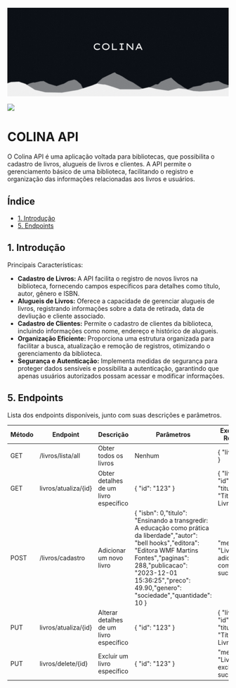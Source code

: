 ![Thumb](https://github.com/raquelboaventura/colina-back/blob/master/img/Blue%20Yellow%20Modern%20Cube%20Book%20Store%20Logo%20(Twitch%20Banner).gif)

<p><img loading="lazy" src="http://img.shields.io/static/v1?label=STATUS&message=EM%20DESENVOLVIMENTO&color=GREEN&style=for-the-badge"/>
</p>

 <h1>COLINA API</h1>
<p>O Colina API é uma aplicação voltada para bibliotecas, que possibilita o cadastro de livros, alugueis de livros e clientes. A API permite o gerenciamento básico de uma biblioteca, facilitando o registro e organização das informações relacionadas aos livros e usuários.</p>
<h2>Índice</h2>
<ul>
        <li><a href="#introducao">1. Introdução</a></li>
        <!--<li><a href="#como-usar">2. Como Usar</a>
            <ul>
                <li><a href="#requisitos">2.1. Requisitos</a></li>
                <li><a href="#instalacao">2.2. Instalação</a></li>
                <li><a href="#exemplos-de-uso">2.3. Exemplos de Uso</a></li>
            </ul>
        </li>
        <li><a href="#documentacao">3. Documentação</a></li>
        <li><a href="#autenticacao">4. Autenticação</a></li>-->
        <li><a href="#endpoints">5. Endpoints</a></li>
        <!--<li><a href="#respostas-comuns">6. Respostas Comuns</a></li>
        <li><a href="#contribuicao">7. Contribuição</a></li>
        <li><a href="#licenca">8. Licença</a></li>-->
    </ul>
    <h2 id="introducao">1. Introdução</h2>

   <p>Principais Características:</p>
<ul>
  <li><strong>Cadastro de Livros: </strong>A API facilita o registro de novos livros na biblioteca, fornecendo campos específicos para detalhes como título, autor, gênero e ISBN.</li>
  <li><strong>Alugueis de Livros:</strong> Oferece a capacidade de gerenciar alugueis de livros, registrando informações sobre a data de retirada, data de devliução e cliente associado.
  </li>
  <li><strong>Cadastro de Clientes:</strong> Permite o cadastro de clientes da biblioteca, incluindo informações como nome, endereço e histórico de alugueis.
  </li>
  <li><strong>Organização Eficiente:</strong> Proporciona uma estrutura organizada para facilitar a busca, atualização e remoção de registros, otimizando o gerenciamento da biblioteca.
  </li>
  <li><strong>Segurança e Autenticação:</strong> Implementa medidas de segurança para proteger dados sensíveis e possibilita a autenticação, garantindo que apenas usuários autorizados possam acessar e modificar informações.
  </li>
</ul>

 <!-- <h2 id="como-usar">2. Como Usar</h2>

   <h3 id="requisitos">2.1. Requisitos</h3>
    <p>Lista de pré-requisitos necessários para usar a API, como linguagem de programação, versões de software, etc.</p>
    <h3 id="instalacao">2.2. Instalação</h3>
    <p>Instruções passo a passo sobre como instalar a API.</p>

   <h3 id="exemplos-de-uso">2.3. Exemplos de Uso</h3>
    <p>Exemplos práticos de como utilizar os principais recursos da API.</p>
    <h2 id="documentacao">3. Documentação</h2>
   <p>Link para a documentação completa da API, se estiver disponível online.</p>

   <h2 id="autenticacao">4. Autenticação</h2>
    <p>Explicação sobre como autenticar as requisições à API, se necessário.</p>-->
   
    
   <h2 id="endpoints">5. Endpoints</h2>
    <p>Lista dos endpoints disponíveis, junto com suas descrições e parâmetros.</p>
    <table>
        <thead>
            <tr>
                <th>Método</th>
                <th>Endpoint</th>
                <th>Descrição</th>
                <th>Parâmetros</th>
                <th>Exemplo de Resposta</th>
            </tr>
        </thead>
        <tbody>
            <tr>
                <td>GET</td>
                <td>/livros/lista/all</td>
                <td>Obter todos os livros</td>
                <td>Nenhum</td>
                <td>{ "livros": [...] }</td>
            </tr>
            <tr>
                <td>GET</td>
                <td>livros/atualiza/{id}</td>
                <td>Obter detalhes de um livro específico</td>
                <td>{ "id": "123" }</td>
                <td>{ "livro": { "id": "123", "titulo": "Título do Livro", ... } }</td>
            </tr>
            <tr>
                <td>POST</td>
                <td>/livros/cadastro</td>
                <td>Adicionar um novo livro</td>
                <td>{  "isbn": 0,"titulo": "Ensinando a transgredir: A educação como prática da liberdade","autor": "bell hooks","editora": "Editora WMF Martins Fontes","paginas": 288,"publicacao": "2023-12-01 15:36:25","preco": 49.90,"genero": "sociedade","quantidade": 10
}</td>
                <td>"mensagem": "Livro adicionado com sucesso"</td>
           </tr>
           <tr>
                <td>PUT</td>
                <td>livros/atualiza/{id}</td>
                <td>Alterar detalhes de um livro específico</td>
                <td>{ "id": "123" }</td>
                <td>{ "livro": { "id": "123", "titulo": "Título do Livro", ... } }</td>
            </tr>
            <tr>
                <td>PUT</td>
                <td>livros/delete/{id}</td>
                <td>Excluir um livro específico</td>
                <td>{ "id": "123" }</td>
                <td>"mensagem": "Livro excluído com sucesso"</td>
            </tr>
        </tbody>
    </table>

 <!--  <h2 id="respostas-comuns">6. Respostas Comuns</h2>
    <p>Exemplos de respostas comuns que os usuários podem esperar ao interagir com a API.</p>
    <h2 id="contribuicao">7. Contribuição</h2>
    <p>Informações sobre como os desenvolvedores podem contribuir para o desenvolvimento da API.</p>
    <h2 id="licenca">8. Licença</h2>
    <p>Informações sobre a licença sob a qual a API está disponível.</p>--> 






